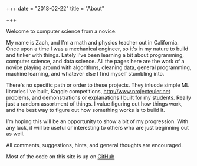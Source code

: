 +++
date = "2018-02-22" 
title = "About" 

+++

Welcome to computer science from a novice.

My name is Zach, and I'm a math and physics teacher out in California.  Once upon a time I was a mechanical engineer, so it's in my nature to build and tinker with things. Lately I've been learning a bit about programming, computer science, and data science.  All the pages here are the work of a novice playing around with algorithms, cleaning data, general programming, machine learning, and whatever else I find myself stumbling into.

There's no specific path or order to these projects.  They inlucde simple ML libraries I've built, Kaggle competitions, <http://www.projecteuler.net> problems, and demonstrations or explanations I built for my students. Really just a random assortment of things.  I value figuring out how things work, and the best way to figure out how something works is to build it.

I’m hoping this will be an opportunity to show a bit of my progression.  With any luck, it will be useful or interesting to others who are just beginning out as well.

All comments, suggestions, hints, and general thoughts are encouraged.

​Most of the code on this site is up on [GitHub](http://www.github.com/zswarth)